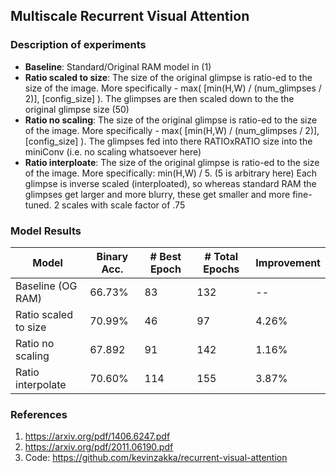 ## Multiscale Recurrent Visual Attention


### Description of experiments
- **Baseline**: Standard/Original RAM model in (1)
- **Ratio scaled to size**: The size of the original glimpse is ratio-ed to the size of the image. More specifically - max( [min(H,W) / (num_glimpses / 2)], [config_size] ). The glimpses are then scaled down to the the original glimpse size (50)
- **Ratio no scaling**: The size of the original glimpse is ratio-ed to the size of the image. More specifically - max( [min(H,W) / (num_glimpses / 2)], [config_size] ). The glimpses fed into there RATIOxRATIO size into the miniConv (i.e. no scaling whatsoever here)
- **Ratio interploate**: The size of the original glimpse is ratio-ed to the size of the image. More specifically: min(H,W) / 5. (5 is arbitrary here) Each glimpse is inverse scaled (interploated), so whereas standard RAM the glimpses get larger and more blurry, these get smaller and more fine-tuned. 2 scales with scale factor of .75


### Model Results

|       Model           |   Binary Acc.  |   # Best Epoch  | # Total Epochs  |  Improvement
|-----------------------|----------------|-----------------|-----------------|--------------
| Baseline (OG RAM)     |     66.73%     |        83       |       132       |       --
| Ratio scaled to size  |     70.99%     |        46       |        97       |     4.26%
| Ratio no scaling      |     67.892     |        91       |       142       |     1.16%
| Ratio interpolate     |     70.60%     |        114      |       155       |     3.87%


### References
1. https://arxiv.org/pdf/1406.6247.pdf
2. https://arxiv.org/pdf/2011.06190.pdf
3. Code: https://github.com/kevinzakka/recurrent-visual-attention


